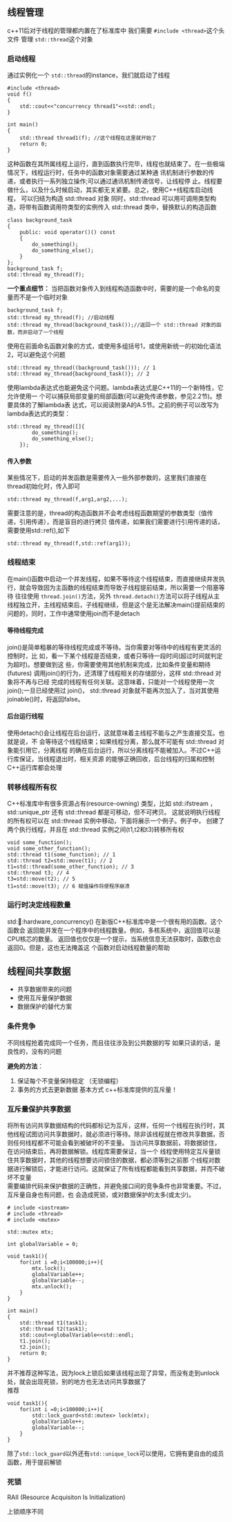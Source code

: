 ## 线程管理

c++11后对于线程的管理都内置在了标准库中
我们需要 `#include <thread>`这个头文件
管理 `std::thread`这个对象

### 启动线程

通过实例化一个 `std::thread`的instance，我们就启动了线程

```c++11
#include <thread>
void f()
{
    std::cout<<"concurrency thread1"<<std::endl;
}

int main()
{
    std::thread thread1(f); //这个线程在这里就开始了
    return 0;
}
```

这种函数在其所属线程上运行，直到函数执行完毕，线程也就结束了。在一些极端情况下，线程运行时，任务中的函数对象需要通过某种通 讯机制进行参数的传递，或者执行一系列独立操作;可以通过通讯机制传递信号，让线程停 止。线程要做什么，以及什么时候启动，其实都无关紧要。总之，使用C++线程库启动线程， 可以归结为构造 std::thread 对象
同时，std::thread 可以用可调用类型构造，将带有函数调用符类型的实例传入 std::thread 类中，替换默认的构造函数

```c++11
class background_task 
{
    public: void operator()() const 
    { 
        do_something(); 
        do_something_else();
    } 
};
background_task f; 
std::thread my_thread(f);
```

**一个重点细节：** 当把函数对象传入到线程构造函数中时，需要的是一个命名的变量而不是一个临时对象

```c++11
background_task f; 
std::thread my_thread(f); //启动线程
std::thread my_thread(background_task());//返回一个 std::thread 对象的函数，而非启动了一个线程
```

使用在前面命名函数对象的方式，或使用多组括号1，或使用新统一的初始化语法2，可以避免这个问题

```c++11
std::thread my_thread((background_task())); // 1 
std::thread my_thread{background_task()}; // 2
```

使用lambda表达式也能避免这个问题。lambda表达式是C++11的一个新特性，它允许使用一 个可以捕获局部变量的局部函数(可以避免传递参数，参见2.2节)。想要具体的了解lambda表 达式，可以阅读附录A的A.5节。之前的例子可以改写为lambda表达式的类型：

```c++11
std::thread my_thread([]{ 
        do_something(); 
        do_something_else(); 
    });
```

#### 传入参数

某些情况下，启动的并发函数是需要传入一些外部参数的，这里我们直接在thread初始化时，传入即可

```c++11
std::thread my_thread(f,arg1,arg2,...);
```

需要注意的是，thread的构造函数并不会考虑线程函数期望的参数类型（值传递，引用传递），而是盲目的进行拷贝 值传递，如果我们需要进行引用传递的话，需要使用std::ref(),如下

```c++11
std::thread my_thread(f,std::ref(arg1));
```

### 线程结束

在main()函数中启动一个并发线程，如果不等待这个线程结束，而直接继续并发执行，就会导致因为主函数的线程结束而导致子线程提前结束，所以需要一个阻塞等待
往往使用 `thread.join()`方法，另外 `thread.detach()`方法可以将子线程从主线程独立开，主线程结束后，子线程继续，但是这个是无法解决main()提前结束的问题的，同时，工作中通常使用join而不是detach

#### 等待线程完成

join()是简单粗暴的等待线程完成或不等待。当你需要对等待中的线程有更灵活的控制时，比 如，看一下某个线程是否结束，或者只等待一段时间(超过时间就判定为超时)。想要做到这 些，你需要使用其他机制来完成，比如条件变量和期待(futures)
调用join()的行为，还清理了线程相关的存储部分，这样 std::thread 对象将不再与已经 完成的线程有任何关联。这意味着，只能对一个线程使用一次join();一旦已经使用过 join()， std::thread 对象就不能再次加入了，当对其使用joinable()时，将返回false。

#### 后台运行线程

使用detach()会让线程在后台运行，这就意味着主线程不能与之产生直接交互。也就是说，不 会等待这个线程结束；如果线程分离，那么就不可能有 std::thread 对象能引用它，分离线程 的确在后台运行，所以分离线程不能被加入。不过C++运行库保证，当线程退出时，相关资源 的能够正确回收，后台线程的归属和控制C++运行库都会处理

### 转移线程所有权

C++标准库中有很多资源占有(resource-owning) 类型，比如 std::ifstream ， std::unique_ptr 还有 std::thread 都是可移动，但不可拷贝。 这就说明执行线程的所有权可以在 std::thread 实例中移动，下面将展示一个例子。例子中， 创建了两个执行线程，并且在 std::thread 实例之间(t1,t2和t3)转移所有权

```c++11
void some_function(); 
void some_other_function(); 
std::thread t1(some_function); // 1 
std::thread t2=std::move(t1); // 2 
t1=std::thread(some_other_function); // 3 
std::thread t3; // 4 
t3=std::move(t2); // 5 
t1=std::move(t3); // 6 赋值操作将使程序崩溃
```

### 运行时决定线程数量

std::thread::hardware_concurrency() 在新版C++标准库中是一个很有用的函数。这个函数会 返回能并发在一个程序中的线程数量。例如，多核系统中，返回值可以是CPU核芯的数量。 返回值也仅仅是一个提示，当系统信息无法获取时，函数也会返回0。但是，这也无法掩盖这 个函数对启动线程数量的帮助

## 线程间共享数据

- 共享数据带来的问题
- 使用互斥量保护数据
- 数据保护的替代方案

### 条件竞争

不同线程抢着完成同一个任务，而且往往涉及到公共数据的写
如果只读的话，是良性的，没有的问题

**避免的方法**：

1. 保证每个不变量保持稳定 （无锁编程）
2. 事务的方式去更新数据
   基本方式 c++标准库提供的互斥量！

### 互斥量保护共享数据
将所有访问共享数据结构的代码都标记为互斥，这样，任何一个线程在执行时，其他线程试图访问共享数据时，就必须进行等待。除非该线程就在修改共享数据，否则任何线程都不可能会看到被破坏的不变量。
当访问共享数据前，将数据锁住，在访问结束后，再将数据解锁。线程库需要保证，当一个 线程使用特定互斥量锁住共享数据时，其他的线程想要访问锁住的数据，都必须等到之前那 个线程对数据进行解锁后，才能进行访问。这就保证了所有线程都能看到共享数据，并而不破坏不变量  
需要编排代码来保护数据的正确性，并避免接口间的竞争条件也非常重要。不过，互斥量自身也有问题，也 会造成死锁，或对数据保护的太多(或太少)。

```c++11
# include <iostream>
# include <thread>
# include <mutex>

std::mutex mtx;

int globalVariable = 0;

void task1(){
    for(int i =0;i<100000;i++){
        mtx.lock();
        globalVariable++;
        globalVariable--;
        mtx.unlock();
    }
}

int main()
{
    std::thread t1(task1);
    std::thread t2(task1);
    std::cout<<globalVariable<<std::endl;
    t1.join();
    t2.join();
    return 0;
}
```
并不推荐这种写法，因为lock上锁后如果该线程出现了异常，而没有走到unlock处，就会出现死锁，别的地方也无法访问共享数据了  
推荐
```c++11
void task1(){
    for(int i =0;i<100000;i++){
        std::lock_guard<std::mutex> lock(mtx);
        globalVariable++;
        globalVariable--;
    }
}
```
除了`std::lock_guard`以外还有`std::unique_lock`可以使用，它拥有更自由的成员函数，用于提前解锁
### 死锁
RAII (Resource Acquisiton Is Initialization)

上锁顺序不同